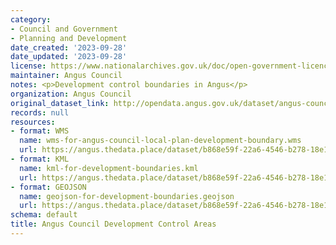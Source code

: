 ```yaml
---
category:
- Council and Government
- Planning and Development
date_created: '2023-09-28'
date_updated: '2023-09-28'
license: https://www.nationalarchives.gov.uk/doc/open-government-licence/version/3/
maintainer: Angus Council
notes: <p>Development control boundaries in Angus</p>
organization: Angus Council
original_dataset_link: http://opendata.angus.gov.uk/dataset/angus-council-development-control-areas
records: null
resources:
- format: WMS
  name: wms-for-angus-council-local-plan-development-boundary.wms
  url: https://angus.thedata.place/dataset/b868e59f-22a6-4546-b278-18e191a17a8a/resource/4bfee729-1b99-4983-afe0-923c637e0e58/download/wms-for-angus-council-local-plan-development-boundary.wms
- format: KML
  name: kml-for-development-boundaries.kml
  url: https://angus.thedata.place/dataset/b868e59f-22a6-4546-b278-18e191a17a8a/resource/e2ed4f82-70c0-48d1-a453-1a1328fa2d0f/download/kml-for-development-boundaries.kml
- format: GEOJSON
  name: geojson-for-development-boundaries.geojson
  url: https://angus.thedata.place/dataset/b868e59f-22a6-4546-b278-18e191a17a8a/resource/8e64cd64-9825-4554-88e8-4d0c65df22ac/download/geojson-for-development-boundaries.geojson
schema: default
title: Angus Council Development Control Areas
---
```

